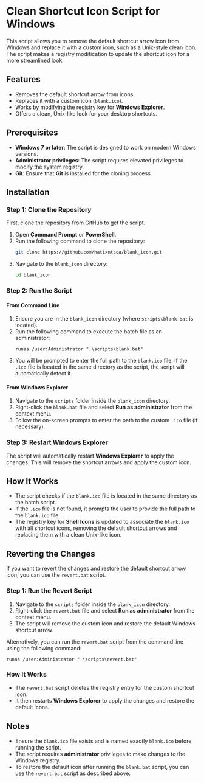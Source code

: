 # Clean Shortcut Icon Script for Windows

This script allows you to remove the default shortcut arrow icon from Windows and replace it with a custom icon, such as a Unix-style clean icon. The script makes a registry modification to update the shortcut icon for a more streamlined look.

## Features
- Removes the default shortcut arrow from icons.
- Replaces it with a custom icon (`blank.ico`).
- Works by modifying the registry key for **Windows Explorer**.
- Offers a clean, Unix-like look for your desktop shortcuts.

## Prerequisites
- **Windows 7 or later**: The script is designed to work on modern Windows versions.
- **Administrator privileges**: The script requires elevated privileges to modify the system registry.
- **Git**: Ensure that **Git** is installed for the cloning process.

## Installation

### Step 1: Clone the Repository
First, clone the repository from GitHub to get the script.

1. Open **Command Prompt** or **PowerShell**.
2. Run the following command to clone the repository:
   ```bash
   git clone https://github.com/hatixntsoa/blank_icon.git
   ```
3. Navigate to the `blank_icon` directory:
   ```bash
   cd blank_icon
   ```

### Step 2: Run the Script
#### From Command Line
1. Ensure you are in the `blank_icon` directory (where `scripts\blank.bat` is located).
2. Run the following command to execute the batch file as an administrator:
   ```batch
   runas /user:Administrator ".\scripts\blank.bat"
   ```
3. You will be prompted to enter the full path to the `blank.ico` file. If the `.ico` file is located in the same directory as the script, the script will automatically detect it.

#### From Windows Explorer
1. Navigate to the `scripts` folder inside the `blank_icon` directory.
2. Right-click the `blank.bat` file and select **Run as administrator** from the context menu.
3. Follow the on-screen prompts to enter the path to the custom `.ico` file (if necessary).

### Step 3: Restart Windows Explorer
The script will automatically restart **Windows Explorer** to apply the changes. This will remove the shortcut arrows and apply the custom icon.

## How It Works
- The script checks if the `blank.ico` file is located in the same directory as the batch script.
- If the `.ico` file is not found, it prompts the user to provide the full path to the `blank.ico` file.
- The registry key for **Shell Icons** is updated to associate the `blank.ico` with all shortcut icons, removing the default shortcut arrows and replacing them with a clean Unix-like icon.

## Reverting the Changes
If you want to revert the changes and restore the default shortcut arrow icon, you can use the `revert.bat` script.

### Step 1: Run the Revert Script
1. Navigate to the `scripts` folder inside the `blank_icon` directory.
2. Right-click the `revert.bat` file and select **Run as administrator** from the context menu.
3. The script will remove the custom icon and restore the default Windows shortcut arrow.

Alternatively, you can run the `revert.bat` script from the command line using the following command:
```batch
runas /user:Administrator ".\scripts\revert.bat"
```

### How It Works
- The `revert.bat` script deletes the registry entry for the custom shortcut icon.
- It then restarts **Windows Explorer** to apply the changes and restore the default icons.

## Notes
- Ensure the `blank.ico` file exists and is named exactly `blank.ico` before running the script.
- The script requires **administrator** privileges to make changes to the Windows registry.
- To restore the default icon after running the `blank.bat` script, you can use the `revert.bat` script as described above.
